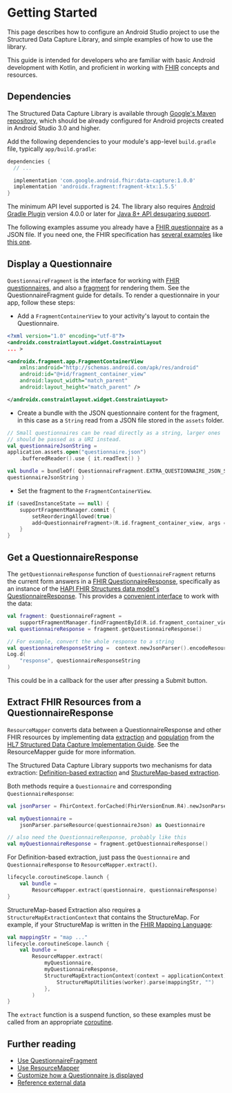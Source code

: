 # Getting Started

This page describes how to configure an Android Studio project to use the
Structured Data Capture Library, and simple examples of how to use the library.

This guide is intended for developers who are familiar with basic Android
development with Kotlin, and proficient in working with
[FHIR](http://hl7.org/fhir/) concepts and resources.

## Dependencies

The Structured Data Capture Library is available through
[Google's Maven repository](https://maven.google.com/web/index.html), which
should be already configured for Android projects created in Android Studio 3.0
and higher.

Add the following dependencies to your module's app-level `build.gradle` file,
typically `app/build.gradle`:

```gradle
dependencies {
  // ...

  implementation 'com.google.android.fhir:data-capture:1.0.0'
  implementation 'androidx.fragment:fragment-ktx:1.5.5'
}
```

The minimum API level supported is 24. The library also requires
[Android Gradle Plugin](https://developer.android.com/studio/releases/gradle-plugin)
version 4.0.0 or later for
[Java 8+ API desugaring support](https://developer.android.com/studio/write/java8-support#library-desugaring).

The following examples assume you already have a
[FHIR questionnaire](https://www.hl7.org/fhir/questionnaire.html) as a JSON
file. If you need one, the FHIR specification has
[several examples](https://www.hl7.org/fhir/questionnaire-examples.html) like
[this one](https://www.hl7.org/fhir/questionnaire-example-f201-lifelines.json).

## Display a Questionnaire

`QuestionnaireFragment` is the interface for working with
[FHIR questionnaires](https://www.hl7.org/fhir/questionnaire.html), and also a
[fragment](https://developer.android.com/guide/fragments) for rendering them.
See the QuestionnaireFragment guide for details. To render a questionnaire in
your app, follow these steps:

* Add a `FragmentContainerView` to your activity's layout to contain the
    Questionnaire.

```xml
<?xml version="1.0" encoding="utf-8"?>
<androidx.constraintlayout.widget.ConstraintLayout
... >

<androidx.fragment.app.FragmentContainerView
    xmlns:android="http://schemas.android.com/apk/res/android"
    android:id="@+id/fragment_container_view"
    android:layout_width="match_parent"
    android:layout_height="match_parent" />

</androidx.constraintlayout.widget.ConstraintLayout>
```

* Create a bundle with the JSON questionnaire content for the fragment, in
    this case as a `String` read from a JSON file stored in the `assets` folder.

```kotlin
// Small questionnaires can be read directly as a string, larger ones
// should be passed as a URI instead.
val questionnaireJsonString =
application.assets.open("questionnaire.json")
    .bufferedReader().use { it.readText() }

val bundle = bundleOf( QuestionnaireFragment.EXTRA_QUESTIONNAIRE_JSON_STRING to
questionnaireJsonString )
```

* Set the fragment to the `FragmentContainerView`.

```kotlin
if (savedInstanceState == null) {
    supportFragmentManager.commit {
        setReorderingAllowed(true)
        add<QuestionnaireFragment>(R.id.fragment_container_view, args = bundle)
    }
}
```

## Get a QuestionnaireResponse

The `getQuestionnaireResponse` function of `QuestionnaireFragment` returns the
current form answers in a
[FHIR QuestionnaireResponse](http://www.hl7.org/fhir/questionnaireresponse.html),
specifically as an instance of the
[HAPI FHIR Structures data model's QuestionnaireResponse](https://hapifhir.io/hapi-fhir/apidocs/hapi-fhir-structures-r4/org/hl7/fhir/r4/model/QuestionnaireResponse.html).
This provides a
[convenient interface](https://hapifhir.io/hapi-fhir/docs/model/working_with_resources.html)
to work with the data:

```kotlin
val fragment: QuestionnaireFragment =
    supportFragmentManager.findFragmentById(R.id.fragment_container_view) as QuestionnaireFragment
val questionnaireResponse = fragment.getQuestionnaireResponse()

// For example, convert the whole response to a string
val questionnaireResponseString =  context.newJsonParser().encodeResourceToString(questionnaireResponse)
Log.d(
    "response", questionnaireResponseString
)
```

This could be in a callback for the user after pressing a Submit button.

## Extract FHIR Resources from a QuestionnaireResponse

`ResourceMapper` converts data between a QuestionnaireResponse and other FHIR
resources by implementing data
[extraction](http://build.fhir.org/ig/HL7/sdc/extraction.html) and
[population](http://build.fhir.org/ig/HL7/sdc/populate.html) from the
[HL7 Structured Data Capture Implementation Guide](http://build.fhir.org/ig/HL7/sdc/).
See the ResourceMapper guide for more information.

The Structured Data Capture Library supports two mechanisms for data extraction:
[Definition-based extraction](http://hl7.org/fhir/uv/sdc/extraction.html#definition-based-extraction)
and
[StuctureMap-based extraction](http://hl7.org/fhir/uv/sdc/extraction.html#structuremap-based-extraction).

Both methods require a `Questionnaire` and corresponding
`QuestionnaireResponse`:

```kotlin
val jsonParser = FhirContext.forCached(FhirVersionEnum.R4).newJsonParser()

val myQuestionnaire =
    jsonParser.parseResource(questionnaireJson) as Questionnaire

// also need the QuestionnaireResponse, probably like this
val myQuestionnaireResponse = fragment.getQuestionnaireResponse()
```

For Definition-based extraction, just pass the `Questionnaire` and
`QuestionnaireResponse` to `ResourceMapper.extract()`.

```kotlin
lifecycle.coroutineScope.launch {
    val bundle =
        ResourceMapper.extract(questionnaire, questionnaireResponse)
}
```

StructureMap-based Extraction also requires a `StructureMapExtractionContext`
that contains the StructureMap. For example, if your StructureMap is written in
the [FHIR Mapping Language](http://hl7.org/fhir/R4/mapping-language.html):

```kotlin
val mappingStr = "map ..."
lifecycle.coroutineScope.launch {
    val bundle =
        ResourceMapper.extract(
            myQuestionnaire,
            myQuestionnaireResponse,
            StructureMapExtractionContext(context = applicationContext) { _, worker ->
                StructureMapUtilities(worker).parse(mappingStr, "")
            },
        )
}
```

The `extract` function is a suspend function, so these examples must be called
from an appropriate
[coroutine](https://developer.android.com/kotlin/coroutines).

## Further reading

* [Use QuestionnaireFragment](Use-QuestionnaireFragment.md)
* [Use ResourceMapper](Use-ResourceMapper.md)
* [Customize how a Questionnaire is displayed](Customize-how-a-Questionnaire-is-displayed.md)
* [Reference external data](Reference-external-data.md)
